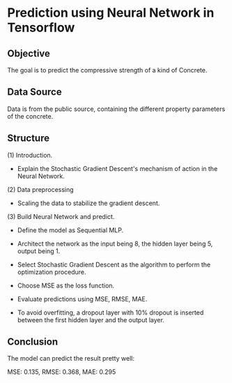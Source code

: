 # Prediction using Neural Network in Tensorflow
## Objective
The goal is to predict the compressive strength of a kind of Concrete.

## Data Source
Data is from the public source, containing the different property parameters of the concrete.

## Structure
(1) Introduction.

- Explain the Stochastic Gradient Descent's mechanism of action in the Neural Network.

(2) Data preprocessing

- Scaling the data to stabilize the gradient descent.

(3) Build Neural Network and predict.

- Define the model as Sequential MLP. 

- Architect the network as the input being 8, the hidden layer being 5, output being 1.

- Select Stochastic Gradient Descent as the algorithm to perform the optimization procedure.

- Choose MSE as the loss function.

- Evaluate predictions using MSE, RMSE, MAE.

- To avoid overfitting, a dropout layer with 10% dropout is inserted between the first hidden layer and the output layer.

## Conclusion
The model can predict the result pretty well:

MSE: 0.135, RMSE: 0.368, MAE: 0.295


